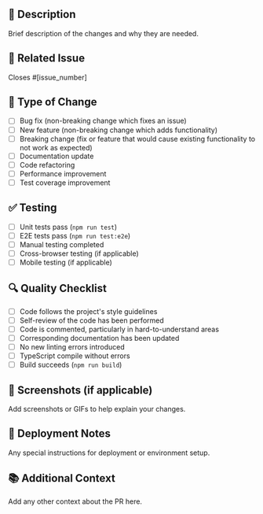 ## 📝 Description

Brief description of the changes and why they are needed.

## 🔗 Related Issue

Closes #[issue_number]

## 🧪 Type of Change

- [ ] Bug fix (non-breaking change which fixes an issue)
- [ ] New feature (non-breaking change which adds functionality)
- [ ] Breaking change (fix or feature that would cause existing functionality to not work as expected)
- [ ] Documentation update
- [ ] Code refactoring
- [ ] Performance improvement
- [ ] Test coverage improvement

## ✅ Testing

- [ ] Unit tests pass (`npm run test`)
- [ ] E2E tests pass (`npm run test:e2e`)
- [ ] Manual testing completed
- [ ] Cross-browser testing (if applicable)
- [ ] Mobile testing (if applicable)

## 🔍 Quality Checklist

- [ ] Code follows the project's style guidelines
- [ ] Self-review of the code has been performed
- [ ] Code is commented, particularly in hard-to-understand areas
- [ ] Corresponding documentation has been updated
- [ ] No new linting errors introduced
- [ ] TypeScript compile without errors
- [ ] Build succeeds (`npm run build`)

## 📸 Screenshots (if applicable)

Add screenshots or GIFs to help explain your changes.

## 🔄 Deployment Notes

Any special instructions for deployment or environment setup.

## 📚 Additional Context

Add any other context about the PR here.